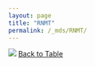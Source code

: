 ```yaml
---
layout: page
title: "RNMT"
permalink: /_mds/RNMT/
---
```


![](../../alns_9.28.22/aln_5HSAA091923_0.962.png?raw=true
)
[Back to Table](../../display)
